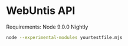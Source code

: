 # WebUntis API

Requirements: Node 9.0.0 Nightly

```bash
node --experimental-modules yourtestfile.mjs
```